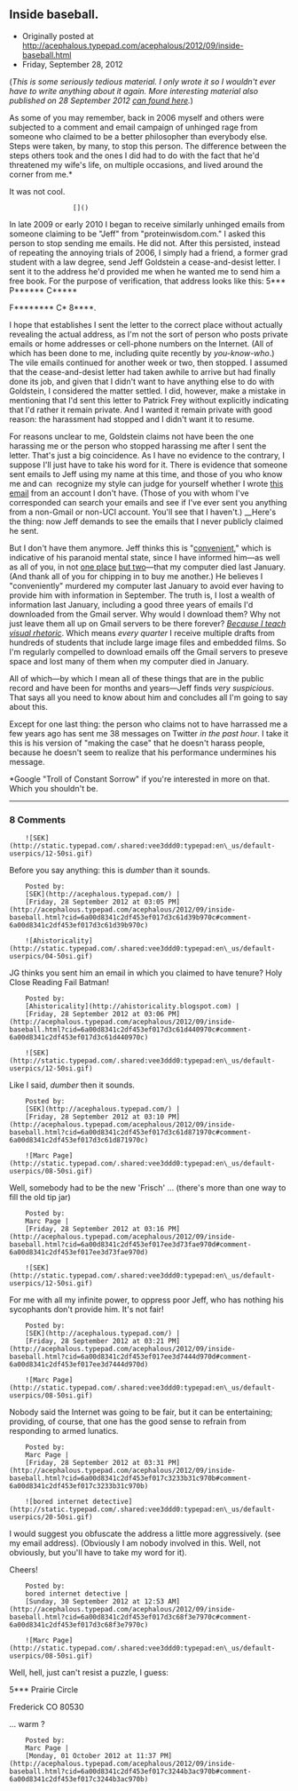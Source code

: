 ## Inside baseball.

 * Originally posted at http://acephalous.typepad.com/acephalous/2012/09/inside-baseball.html
 * Friday, September 28, 2012



(_This is some seriously tedious material. I only wrote it so I wouldn't ever have to write anything about it again. More interesting material also published on 28 September 2012 [can found here](http://acephalous.typepad.com/acephalous/2012/09/game-of-thrones-winter-is-coming-for-will-and-bran.html)._)

As some of you may remember, back in 2006 myself and others were subjected to a comment and email campaign of unhinged rage from someone who claimed to be a better philosopher than everybody else. Steps were taken, by many, to stop this person. The difference between the steps others took and the ones I did had to do with the fact that he'd threatened my wife's life, on multiple occasions, and lived around the corner from me.\* 

It was not cool.

		

					[]()
			

In late 2009 or early 2010 I began to receive similarly unhinged emails from someone claiming to be "Jeff" from "proteinwisdom.com." I asked this person to stop sending me emails. He did not. After this persisted, instead of repeating the annoying trials of 2006, I simply had a friend, a former grad student with a law degree, send Jeff Goldstein a cease-and-desist letter. I sent it to the address he'd provided me when he wanted me to send him a free book. For the purpose of verification, that address looks like this:
5\*\*\* P\*\*\*\*\*\* C\*\*\*\*\*  

F\*\*\*\*\*\*\*\* C\* 8\*\*\*\*.

I hope that establishes I sent the letter to the correct place without actually revealing the actual address, as I'm not the sort of person who posts private emails or home addresses or cell-phone numbers on the Internet. (All of which has been done to me, including quite recently by _you-know-who_.) The vile emails continued for another week or two, then stopped. I assumed that the cease-and-desist letter had taken awhile to arrive but had finally done its job, and given that I didn't want to have anything else to do with Goldstein, I considered the matter settled. I did, however, make a mistake in mentioning that I'd sent this letter to Patrick Frey without explicitly indicating that I'd rather it remain private. And I wanted it remain private with good reason: the harassment had stopped and I didn't want it to resume. 

For reasons unclear to me, Goldstein claims not have been the one harassing me or the person who stopped harassing me after I sent the letter. That's just a big coincidence. As I have no evidence to the contrary, I suppose I'll just have to take his word for it. There is evidence that someone sent emails to Jeff using my name at this time, and those of you who know me and can  recognize my style can judge for yourself whether I wrote [this email](http://proteinwisdom.com/?p=43886#comment-917542) from an account I don't have. (Those of you with whom I've corresponded can search your emails and see if I've ever sent you anything from a non-Gmail or non-UCI account. You'll see that I haven't.) __Here's the thing: now Jeff demands to see the emails that I never publicly claimed he sent. 

But I don't have them anymore. Jeff thinks this is "[convenient](https://twitter.com/proteinwisdom/status/251752240887504898)," which is indicative of his paranoid mental state, since I have informed him—as well as all of you, in not [one place](http://acephalous.typepad.com/acephalous/2012/01/prove-your-love-youve-got-to-prove-your-love.html) [but two](http://www.lawyersgunsmoneyblog.com/2012/01/prove-your-love-youve-got-to-prove-your-love)—that my computer died last January. (And thank all of you for chipping in to buy me another.) He believes I "conveniently" murdered my computer last January to avoid ever having to provide him with information in September. The truth is, I lost a wealth of information last January, including a good three years of emails I'd downloaded from the Gmail server. Why would I download them? Why not just leave them all up on Gmail servers to be there forever? _[Because I teach visual rhetoric](http://acephalous.typepad.com/acephalous/2012/02/scott-eric-kaufmans-visual-rhetoric-compendium-as-of-11282011.html)_. Which means _every quarter_ I receive multiple drafts from hundreds of students that include large image files and embedded films. So I'm regularly compelled to download emails off the Gmail servers to preseve space and lost many of them when my computer died in January. 

All of which—by which I mean all of these things that are in the public record and have been for months and years—Jeff finds _very suspicious_. That says all you need to know about him and concludes all I'm going to say about this.

Except for one last thing: the person who claims not to have harrassed me a few years ago has sent me 38 messages on Twitter _in the past hour_. I take it this is his version of "making the case" that he doesn't harass people, because he doesn't seem to realize that his performance undermines his message. 

\*Google "Troll of Constant Sorrow" if you're interested in more on that. Which you shouldn't be. 

			

* * *

### 8 Comments 

		

                
[]()

	

		![SEK](http://static.typepad.com/.shared:vee3ddd0:typepad:en\_us/default-userpics/12-50si.gif)
	

	

		

Before you say anything: this is _dumber_ than it sounds. 

	

		Posted by:
		[SEK](http://acephalous.typepad.com/) |
		[Friday, 28 September 2012 at 03:05 PM](http://acephalous.typepad.com/acephalous/2012/09/inside-baseball.html?cid=6a00d8341c2df453ef017d3c61d39b970c#comment-6a00d8341c2df453ef017d3c61d39b970c)

[]()

	

		![Ahistoricality](http://static.typepad.com/.shared:vee3ddd0:typepad:en\_us/default-userpics/04-50si.gif)
	

	

		

JG thinks you sent him an email in which you claimed to have tenure? Holy Close Reading Fail Batman!

	

		Posted by:
		[Ahistoricality](http://ahistoricality.blogspot.com) |
		[Friday, 28 September 2012 at 03:06 PM](http://acephalous.typepad.com/acephalous/2012/09/inside-baseball.html?cid=6a00d8341c2df453ef017d3c61d440970c#comment-6a00d8341c2df453ef017d3c61d440970c)

[]()

	

		![SEK](http://static.typepad.com/.shared:vee3ddd0:typepad:en\_us/default-userpics/12-50si.gif)
	

	

		

Like I said, _dumber_ then it sounds.

	

		Posted by:
		[SEK](http://acephalous.typepad.com/) |
		[Friday, 28 September 2012 at 03:10 PM](http://acephalous.typepad.com/acephalous/2012/09/inside-baseball.html?cid=6a00d8341c2df453ef017d3c61d871970c#comment-6a00d8341c2df453ef017d3c61d871970c)

[]()

	

		![Marc Page](http://static.typepad.com/.shared:vee3ddd0:typepad:en\_us/default-userpics/08-50si.gif)
	

	

		

Well, somebody had to be the new 'Frisch' ... (there's more than one way to fill the old tip jar)

	

		Posted by:
		Marc Page |
		[Friday, 28 September 2012 at 03:16 PM](http://acephalous.typepad.com/acephalous/2012/09/inside-baseball.html?cid=6a00d8341c2df453ef017ee3d73fae970d#comment-6a00d8341c2df453ef017ee3d73fae970d)

[]()

	

		![SEK](http://static.typepad.com/.shared:vee3ddd0:typepad:en\_us/default-userpics/12-50si.gif)
	

	

		

For me with all my infinite power, to oppress poor Jeff, who has nothing his sycophants don't provide him. It's not fair!

	

		Posted by:
		[SEK](http://acephalous.typepad.com/) |
		[Friday, 28 September 2012 at 03:21 PM](http://acephalous.typepad.com/acephalous/2012/09/inside-baseball.html?cid=6a00d8341c2df453ef017ee3d7444d970d#comment-6a00d8341c2df453ef017ee3d7444d970d)

[]()

	

		![Marc Page](http://static.typepad.com/.shared:vee3ddd0:typepad:en\_us/default-userpics/08-50si.gif)
	

	

		

Nobody said the Internet was going to be fair, but it can be entertaining; providing, of course, that one has the good sense to refrain from responding to armed lunatics.  

	

		Posted by:
		Marc Page |
		[Friday, 28 September 2012 at 03:31 PM](http://acephalous.typepad.com/acephalous/2012/09/inside-baseball.html?cid=6a00d8341c2df453ef017c3233b31c970b#comment-6a00d8341c2df453ef017c3233b31c970b)

[]()

	

		![bored internet detective](http://static.typepad.com/.shared:vee3ddd0:typepad:en\_us/default-userpics/20-50si.gif)
	

	

		

I would suggest you obfuscate the address a little more aggressively. (see my email address). (Obviously I am nobody involved in this. Well, not obviously, but you'll have to take my word for it).

Cheers!

	

		Posted by:
		bored internet detective |
		[Sunday, 30 September 2012 at 12:53 AM](http://acephalous.typepad.com/acephalous/2012/09/inside-baseball.html?cid=6a00d8341c2df453ef017d3c68f3e7970c#comment-6a00d8341c2df453ef017d3c68f3e7970c)

[]()

	

		![Marc Page](http://static.typepad.com/.shared:vee3ddd0:typepad:en\_us/default-userpics/08-50si.gif)
	

	

		

Well, hell, just can't resist a puzzle, I guess:

5\*\*\* Prairie Circle  

Frederick CO 80530

... warm ?

	

		Posted by:
		Marc Page |
		[Monday, 01 October 2012 at 11:37 PM](http://acephalous.typepad.com/acephalous/2012/09/inside-baseball.html?cid=6a00d8341c2df453ef017c3244b3ac970b#comment-6a00d8341c2df453ef017c3244b3ac970b)

		

        
